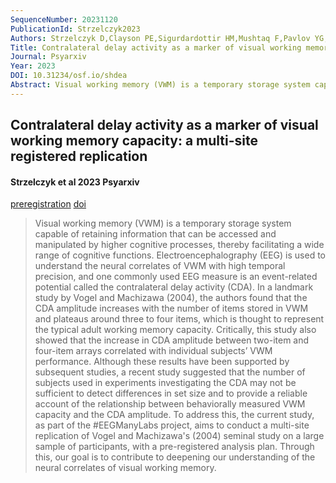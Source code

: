 ```yaml
---
SequenceNumber: 20231120
PublicationId: Strzelczyk2023
Authors: Strzelczyk D,Clayson PE,Sigurdardottir HM,Mushtaq F,Pavlov YG,Devillez H,Lukashevich A,Rocha HA,Chung YH,Ortego KM,al. E
Title: Contralateral delay activity as a marker of visual working memory capacity: a multi-site registered replication
Journal: Psyarxiv
Year: 2023
DOI: 10.31234/osf.io/shdea
Abstract: Visual working memory (VWM) is a temporary storage system capable of retaining information that can be accessed and manipulated by higher cognitive processes, thereby facilitating a wide range of cognitive functions. Electroencephalography (EEG) is used to understand the neural correlates of VWM with high temporal precision, and one commonly used EEG measure is an event-related potential called the contralateral delay activity (CDA). In a landmark study by Vogel and Machizawa (2004), the authors found that the CDA amplitude increases with the number of items stored in VWM and plateaus around three to four items, which is thought to represent the typical adult working memory capacity. Critically, this study also showed that the increase in CDA amplitude between two-item and four-item arrays correlated with individual subjects’ VWM performance. Although these results have been supported by subsequent studies, a recent study suggested that the number of subjects used in experiments investigating the CDA may not be sufficient to detect differences in set size and to provide a reliable account of the relationship between behaviorally measured VWM capacity and the CDA amplitude. To address this, the current study, as part of the #EEGManyLabs project, aims to conduct a multi-site replication of Vogel and Machizawa's (2004) seminal study on a large sample of participants, with a pre-registered analysis plan. Through this, our goal is to contribute to deepening our understanding of the neural correlates of visual working memory.
---
```


## Contralateral delay activity as a marker of visual working memory capacity: a multi-site registered replication
#### Strzelczyk et al 2023 Psyarxiv

[preregistration]("preregistration") [doi](https://dx.doi.org/10.31234/osf.io/shdea)

> Visual working memory (VWM) is a temporary storage system capable of retaining information that can be accessed and manipulated by higher cognitive processes, thereby facilitating a wide range of cognitive functions. Electroencephalography (EEG) is used to understand the neural correlates of VWM with high temporal precision, and one commonly used EEG measure is an event-related potential called the contralateral delay activity (CDA). In a landmark study by Vogel and Machizawa (2004), the authors found that the CDA amplitude increases with the number of items stored in VWM and plateaus around three to four items, which is thought to represent the typical adult working memory capacity. Critically, this study also showed that the increase in CDA amplitude between two-item and four-item arrays correlated with individual subjects’ VWM performance. Although these results have been supported by subsequent studies, a recent study suggested that the number of subjects used in experiments investigating the CDA may not be sufficient to detect differences in set size and to provide a reliable account of the relationship between behaviorally measured VWM capacity and the CDA amplitude. To address this, the current study, as part of the #EEGManyLabs project, aims to conduct a multi-site replication of Vogel and Machizawa's (2004) seminal study on a large sample of participants, with a pre-registered analysis plan. Through this, our goal is to contribute to deepening our understanding of the neural correlates of visual working memory.